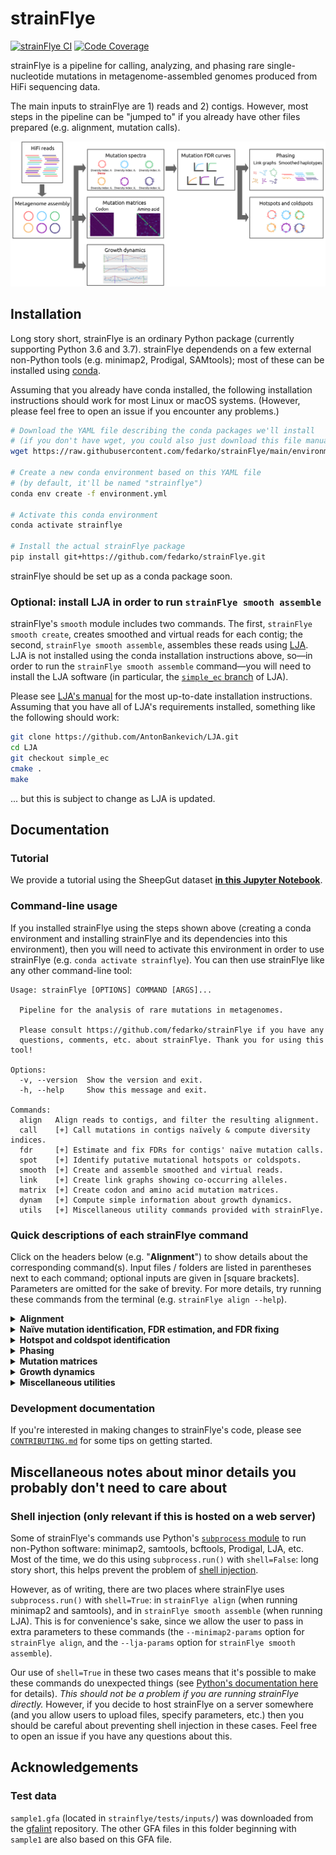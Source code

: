 # strainFlye

<a href="https://github.com/fedarko/strainFlye/actions/workflows/main.yml"><img src="https://github.com/fedarko/strainFlye/actions/workflows/main.yml/badge.svg" alt="strainFlye CI" /></a>
<a href="https://codecov.io/gh/fedarko/strainFlye"><img src="https://codecov.io/gh/fedarko/strainFlye/branch/main/graph/badge.svg" alt="Code Coverage" /></a>

strainFlye is a pipeline for calling, analyzing, and phasing rare
single-nucleotide mutations in metagenome-assembled genomes produced from
HiFi sequencing data.

The main inputs to strainFlye are 1) reads and 2) contigs.
However, most steps in the pipeline can be "jumped to" if you already have
other files prepared (e.g. alignment, mutation calls).

<img src="https://github.com/fedarko/strainFlye/raw/main/docs/strainflye-pipeline.png" alt="strainFlye pipeline diagram" />

## Installation

Long story short, strainFlye is an ordinary Python package (currently
supporting Python 3.6 and 3.7). strainFlye dependends on a few external
non-Python tools (e.g. minimap2, Prodigal, SAMtools); most of these can be
installed using [conda](https://conda.io).

Assuming that you already have conda installed, the following installation
instructions should work for most Linux or macOS systems. (However, please feel
free to open an issue if you encounter any problems.)

```bash
# Download the YAML file describing the conda packages we'll install
# (if you don't have wget, you could also just download this file manually)
wget https://raw.githubusercontent.com/fedarko/strainFlye/main/environment.yml

# Create a new conda environment based on this YAML file
# (by default, it'll be named "strainflye")
conda env create -f environment.yml

# Activate this conda environment
conda activate strainflye

# Install the actual strainFlye package
pip install git+https://github.com/fedarko/strainFlye.git
```

strainFlye should be set up as a conda package soon.

### Optional: install LJA in order to run `strainFlye smooth assemble`

strainFlye's `smooth` module includes two commands. The first,
`strainFlye smooth create`, creates smoothed and virtual reads for each contig;
the second, `strainFlye smooth assemble`, assembles these reads using
[LJA](https://github.com/AntonBankevich/LJA). LJA is not installed using the
conda installation instructions above, so—in order to run the
`strainFlye smooth assemble` command—you will need to
install the LJA software (in particular, the
[`simple_ec` branch](https://github.com/AntonBankevich/LJA/tree/simple_ec) of
LJA).

Please see [LJA's manual](https://github.com/AntonBankevich/LJA/blob/main/docs/lja_manual.md)
for the most up-to-date installation instructions. Assuming that you have all
of LJA's requirements installed, something like the following should work:

```bash
git clone https://github.com/AntonBankevich/LJA.git
cd LJA
git checkout simple_ec
cmake .
make
```

... but this is subject to change as LJA is updated.

## Documentation

### Tutorial

We provide a tutorial using the SheepGut dataset **[in this Jupyter Notebook](https://nbviewer.org/github/fedarko/strainFlye/blob/main/docs/SheepGutExample.ipynb)**.

### Command-line usage

If you installed strainFlye using the steps shown above (creating a conda
environment and installing strainFlye and its dependencies into this
environment), then you will need to activate this environment in order to use
strainFlye (e.g. `conda activate strainflye`). You can then use strainFlye like
any other command-line tool:

<!-- STARTDOCS -->
```
Usage: strainFlye [OPTIONS] COMMAND [ARGS]...

  Pipeline for the analysis of rare mutations in metagenomes.

  Please consult https://github.com/fedarko/strainFlye if you have any
  questions, comments, etc. about strainFlye. Thank you for using this tool!

Options:
  -v, --version  Show the version and exit.
  -h, --help     Show this message and exit.

Commands:
  align   Align reads to contigs, and filter the resulting alignment.
  call    [+] Call mutations in contigs naïvely & compute diversity indices.
  fdr     [+] Estimate and fix FDRs for contigs' naïve mutation calls.
  spot    [+] Identify putative mutational hotspots or coldspots.
  smooth  [+] Create and assemble smoothed and virtual reads.
  link    [+] Create link graphs showing co-occurring alleles.
  matrix  [+] Create codon and amino acid mutation matrices.
  dynam   [+] Compute simple information about growth dynamics.
  utils   [+] Miscellaneous utility commands provided with strainFlye.
```

### Quick descriptions of each strainFlye command

Click on the headers below (e.g. "**Alignment**") to show details about the corresponding command(s).
Input files / folders are listed in parentheses next to each command; optional
inputs are given in [square brackets]. Parameters are omitted for the sake of brevity.
For more details, try running these commands from the terminal (e.g. `strainFlye align --help`).

<!-- for some reason, <strong> was the only way i found to make summary text bold here successfully:
https://codedragontech.com/createwithcodedragon/how-to-style-html-details-and-summary-tags/ -->
<details>
  <summary><strong>Alignment</strong></summary>

- `strainFlye align` (contigs, reads, [GFA]) → BAM
  
  - Aligns reads to contigs using [minimap2](https://github.com/lh3/minimap2).
  - Filters this alignment to remove certain types of problematic alignments.
</details>

<details>
  <summary><strong>Naïve mutation identification, FDR estimation, and FDR fixing</strong></summary>

- `strainFlye call p-mutation` and `strainFlye call r-mutation` (contigs, BAM) → (BCF, diversity indices)
  - Naïvely calls either _p_-mutations (frequency-based) or _r_-mutations (read-count-based).
  - Computes diversity indices.

- `strainFlye fdr estimate` (contigs, BAM, BCF, [diversity indices]) → (FDR estimates, # mutations / Mb)
  - Estimates the FDRs of naïve mutation calls from `strainFlye call` using the target-decoy approach.
  - Computes FDR estimates, and the number of naïvely called mutations per megabase, for each "target" (non-decoy) contig. These values can be used to plot FDR curves showing how the FDR estimate for a target contig varies as _p_ or _r_ varies.

- `strainFlye fdr fix` (BCF, FDR estimates) → BCF
  - Given a fixed FDR (e.g. _f = 1%_), returns a filtered BCF file with all target contigs' mutations filtered to use a threshold of _p_ or _r_ yielding an FDR estimate ≤ _f_.
</details>
  
<details>
  <summary><strong>Hotspot and coldspot identification</strong></summary>

- `strainFlye spot hot-features` (BCF, [GFF3](https://github.com/The-Sequence-Ontology/Specifications/blob/master/gff3.md)) → hotspot TSV
  - Identifies "hotspot" features from the GFF3 file, based on simple configurable thresholds (e.g. to be a "hotspot," a feature must have at least _N_ mutations).

- `strainFlye spot cold-gaps` (BCF) → coldspot TSV
  - Identifies "coldspot" gaps between mutations, considering a gap to be a coldspot if it is at least a certain length.
  - Assigns a _p_-value to the longest coldspot gap seen in each contig. (Note that the computation of this _p_-value makes a few simplifying assumptions; see the supplemental material of our paper for details.)
</details>
  
<details>
  <summary><strong>Phasing</strong></summary>

- `strainFlye smooth create` (contigs, BAM, BCF, [diversity indices]) → smoothed and virtual reads
  - Creates smoothed and virtual reads for each contig. These correspond to the original reads, but modified to remove all differences from the assembled contigs (aside from the mutations in the BCF file).

- `strainFlye smooth assemble` (smoothed and virtual reads) → assemblies
  - Uses [LJA](https://github.com/AntonBankevich/LJA) to assemble smoothed and virtual reads.
  - See notes above about installing the `simple_ec` branch of LJA, which we rely on here.
  - For information on LJA's outputs (assembled sequences, assembly graph, etc.) please see [its manual](https://github.com/AntonBankevich/LJA/blob/main/docs/lja_manual.md).

- `strainFlye link nt` (contigs, BAM, BCF) → nucleotide (co-)occurrence information
  - Computes nucleotide (co-)occurrence information for each contig.
  - This information is stored in [pickle](https://docs.python.org/3/library/pickle.html) files.

- `strainFlye link graph` (nucleotide (co-)occurrence information) → link graphs
  - Converts the output of `strainFlye link nt` into link graphs (one per contig), representing which alleles of a contig tend to co-occur.
  - Depending on the `-f`/`--output-format` parameter, link graphs are saved to either [DOT](https://en.wikipedia.org/wiki/DOT_(graph_description_language)) files or to [pickle](https://docs.python.org/3/library/pickle.html) files (each pickle file corresponds to a serialized [NetworkX](https://networkx.org) representation of a link graph).
</details>
  
<details>
  <summary><strong>Mutation matrices</strong></summary>

- `strainFlye matrix count` (contigs, BAM, [GFF3](https://github.com/The-Sequence-Ontology/Specifications/blob/master/gff3.md)) → 3-mer count information
  - Counts 3-mers aligned to the codons in the coding sequences (`CDS` or `SO:0000316` features in the GFF3 file) in each contig.
  - This information is stored in [pickle](https://docs.python.org/3/library/pickle.html) files.

- `strainFlye matrix fill` (3-mer count information) → mutation matrices
  - Converts the output of `strainFlye matrix count` into codon and amino acid mutation matrices.
  - Each contig is represented by its own directory, containing four files: a codon mutation matrix, an amino acid mutation matrix, codon reference counts (the number of times we saw a codon in all the coding sequences of a contig, ignoring mutations), and amino acid reference counts.
  - Depending on the `-f`/`--output-format` parameter, these four files are saved as either TSV or JSON files.
</details>
  
<details>
  <summary><strong>Growth dynamics</strong></summary>

- `strainFlye dynam covskew` (contigs, BAM) → coverage and skew TSVs
  
  - Computes information about binned coverages and GC skews in each contig.

</details>

<details>
  <summary><strong>Miscellaneous utilities</strong></summary>

- `strainFlye utils gfa-to-fasta` (GFA) → FASTA
  
  - Converts a GFA 1 file to a FASTA file (and performs some sanity checking on it).

</details>
    
### Development documentation

If you're interested in making changes to strainFlye's code, please see
[`CONTRIBUTING.md`](https://github.com/fedarko/strainFlye/blob/main/CONTRIBUTING.md)
for some tips on getting started.

## Miscellaneous notes about minor details you probably don't need to care about

### Shell injection (only relevant if this is hosted on a web server)

Some of strainFlye's commands use Python's
[`subprocess` module](https://docs.python.org/3/library/subprocess.html) to run
non-Python software: minimap2, samtools, bcftools, Prodigal, LJA, etc.
Most of the time, we do this using `subprocess.run()` with `shell=False`:
long story short, this helps prevent the problem of
[shell injection](https://en.wikipedia.org/wiki/Code_injection#Shell_injection).

However, as of writing, there are two places where strainFlye uses
`subprocess.run()` with `shell=True`: in `strainFlye align` (when running
minimap2 and samtools), and in `strainFlye smooth assemble` (when running LJA).
This is for convenience's sake, since we allow the user to pass in extra
parameters to these commands (the `--minimap2-params` option for `strainFlye
align`, and the `--lja-params` option for `strainFlye smooth assemble`).

Our use of `shell=True` in these two cases means that it's possible to make
these commands do unexpected things (see
[Python's documentation here](https://docs.python.org/3/library/subprocess.html#security-considerations) for details).
*This should not be a problem if you are running strainFlye directly.* However,
if you decide to host strainFlye on a server somewhere (and you allow users to
upload files, specify parameters, etc.) then you should be careful about
preventing shell injection in these cases. Feel free to open an issue if you
have any questions about this.

## Acknowledgements

### Test data
`sample1.gfa` (located in `strainflye/tests/inputs/`)
was downloaded from the [gfalint](https://github.com/sjackman/gfalint)
repository. The other GFA files in this folder beginning with `sample1` are
also based on this GFA file.
